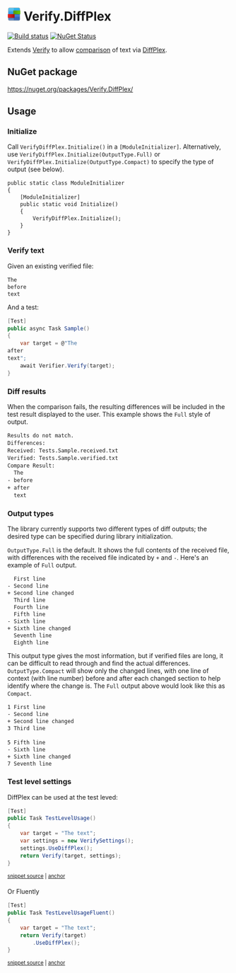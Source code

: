 # <img src="/src/icon.png" height="30px"> Verify.DiffPlex

[![Build status](https://ci.appveyor.com/api/projects/status/9ug1ufa69m4vf4ph?svg=true)](https://ci.appveyor.com/project/SimonCropp/Verify-DiffPlex)
[![NuGet Status](https://img.shields.io/nuget/v/Verify.DiffPlex.svg)](https://www.nuget.org/packages/Verify.DiffPlex/)

Extends [Verify](https://github.com/VerifyTests/Verify) to allow [comparison](https://github.com/VerifyTests/Verify/blob/master/docs/comparer.md) of text via [DiffPlex](https://github.com/mmanela/diffplex).



## NuGet package

https://nuget.org/packages/Verify.DiffPlex/


## Usage


### Initialize

Call `VerifyDiffPlex.Initialize()` in a `[ModuleInitializer]`. Alternatively, use `VerifyDiffPlex.Initialize(OutputType.Full)` or `VerifyDiffPlex.Initialize(OutputType.Compact)` to specify the type of output (see below).

```
public static class ModuleInitializer
{
    [ModuleInitializer]
    public static void Initialize()
    {
        VerifyDiffPlex.Initialize();
    }
}
```


### Verify text

Given an existing verified file:

```
The
before
text
```

And a test:

```cs
[Test]
public async Task Sample()
{
    var target = @"The
after
text";
    await Verifier.Verify(target);
}
```


### Diff results

When the comparison fails, the resulting differences will be included in the test result displayed to the user. This example shows the `Full` style of output.

```txt
Results do not match.
Differences:
Received: Tests.Sample.received.txt
Verified: Tests.Sample.verified.txt
Compare Result:
  The
- before
+ after
  text
```


### Output types

The library currently supports two different types of diff outputs; the desired type can be specified during library initialization.

`OutputType.Full` is the default. It shows the full contents of the received file, with differences with the received file indicated by `+` and `-`. Here's an example of `Full` output.

```
  First line
- Second line
+ Second line changed
  Third line
  Fourth line
  Fifth line
- Sixth line
+ Sixth line changed
  Seventh line
  Eighth line
```

This output type gives the most information, but if verified files are long, it can be difficult to read through and find the actual differences. `OutputType.Compact` will show only the changed lines, with one line of context (with line number) before and after each changed section to help identify where the change is. The `Full` output above would look like this as `Compact`.

```
1 First line
- Second line
+ Second line changed
3 Third line

5 Fifth line
- Sixth line
+ Sixth line changed
7 Seventh line
```


### Test level settings

DiffPlex can be used at the test leved:

<!-- snippet: TestLevelUsage -->
<a id='snippet-testlevelusage'></a>
```cs
[Test]
public Task TestLevelUsage()
{
    var target = "The text";
    var settings = new VerifySettings();
    settings.UseDiffPlex();
    return Verify(target, settings);
}
```
<sup><a href='/src/Tests/Tests.cs#L97-L108' title='Snippet source file'>snippet source</a> | <a href='#snippet-testlevelusage' title='Start of snippet'>anchor</a></sup>
<!-- endSnippet -->

Or Fluently

<!-- snippet: TestLevelUsageFluent -->
<a id='snippet-testlevelusagefluent'></a>
```cs
[Test]
public Task TestLevelUsageFluent()
{
    var target = "The text";
    return Verify(target)
        .UseDiffPlex();
}
```
<sup><a href='/src/Tests/Tests.cs#L110-L120' title='Snippet source file'>snippet source</a> | <a href='#snippet-testlevelusagefluent' title='Start of snippet'>anchor</a></sup>
<!-- endSnippet -->
